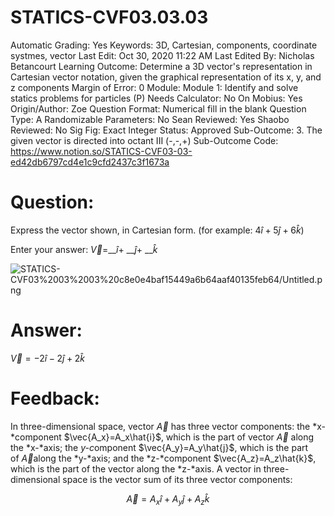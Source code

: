 # STATICS-CVF03.03.03

Automatic Grading: Yes
Keywords: 3D, Cartesian, components, coordinate systmes, vector
Last Edit: Oct 30, 2020 11:22 AM
Last Edited By: Nicholas Betancourt
Learning Outcome: Determine a 3D vector's representation in Cartesian vector notation, given the graphical representation of its x, y, and z components
Margin of Error: 0
Module: Module 1: Identify and solve statics problems for particles (P)
Needs Calculator: No
On Mobius: Yes
Origin/Author: Zoe
Question Format: Numerical fill in the blank
Question Type: A
Randomizable Parameters: No
Sean Reviewed: Yes
Shaobo Reviewed: No
Sig Fig: Exact Integer
Status: Approved
Sub-Outcome: 3. The given vector is directed into octant III  (-,-,+)
Sub-Outcome Code: https://www.notion.so/STATICS-CVF03-03-ed42db6797cd4e1c9cfd2437c3f1673a

# Question:

Express the vector shown, in Cartesian form. (for example: $4\hat{i}+5\hat{j}+6\hat{k}$)

Enter your answer: $\vec{V}=$__$\hat{i}$+ __$\hat{j}$+ __$\hat{k}$

![STATICS-CVF03%2003%2003%20c8e0e4baf15449a6b64aaf40135feb64/Untitled.png](STATICS-CVF03%2003%2003%20c8e0e4baf15449a6b64aaf40135feb64/Untitled.png)

# Answer:

$\vec{V}=-2\hat{i}-2\hat{j}+2\hat{k}$

# Feedback:

In three-dimensional space, vector $\vec{A}$ has three vector components: the *x-*component $\vec{A_x}=A_x\hat{i}$, which is the part of vector $\vec{A}$ along the *x-*axis; the *y-c*omponent $\vec{A_y}=A_y\hat{j}$, which is the part of $\vec{A}$along the *y-*axis; and the *z-*component $\vec{A_z}=A_z\hat{k}$, which is the part of the vector along the *z-*axis. A vector in three-dimensional space is the vector sum of its three vector components:

$$\vec{A}=A_x\hat{i}+A_y\hat{j}+A_z\hat{k}$$